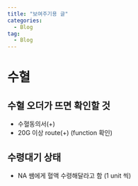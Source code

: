 ```yaml
---
title: "보여주기용 글"
categories:
  - Blog
tag:
  - Blog
---
```


# 수혈
## 수혈 오더가 뜨면 확인할 것
- 수혈동의서(+)
- 20G 이상 route(+) (function 확인)

## 수령대기 상태
- NA 쌤에게 혈액 수령해달라고 함 (1 unit 씩)
